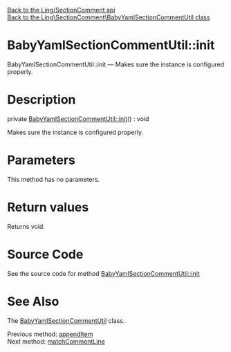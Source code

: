 [Back to the Ling/SectionComment api](https://github.com/lingtalfi/SectionComment/blob/master/doc/api/Ling/SectionComment.md)<br>
[Back to the Ling\SectionComment\BabyYamlSectionCommentUtil class](https://github.com/lingtalfi/SectionComment/blob/master/doc/api/Ling/SectionComment/BabyYamlSectionCommentUtil.md)


BabyYamlSectionCommentUtil::init
================



BabyYamlSectionCommentUtil::init — Makes sure the instance is configured properly.




Description
================


private [BabyYamlSectionCommentUtil::init](https://github.com/lingtalfi/SectionComment/blob/master/doc/api/Ling/SectionComment/BabyYamlSectionCommentUtil/init.md)() : void




Makes sure the instance is configured properly.




Parameters
================

This method has no parameters.


Return values
================

Returns void.








Source Code
===========
See the source code for method [BabyYamlSectionCommentUtil::init](https://github.com/lingtalfi/SectionComment/blob/master/BabyYamlSectionCommentUtil.php#L261-L269)


See Also
================

The [BabyYamlSectionCommentUtil](https://github.com/lingtalfi/SectionComment/blob/master/doc/api/Ling/SectionComment/BabyYamlSectionCommentUtil.md) class.

Previous method: [appendItem](https://github.com/lingtalfi/SectionComment/blob/master/doc/api/Ling/SectionComment/BabyYamlSectionCommentUtil/appendItem.md)<br>Next method: [matchCommentLine](https://github.com/lingtalfi/SectionComment/blob/master/doc/api/Ling/SectionComment/BabyYamlSectionCommentUtil/matchCommentLine.md)<br>

